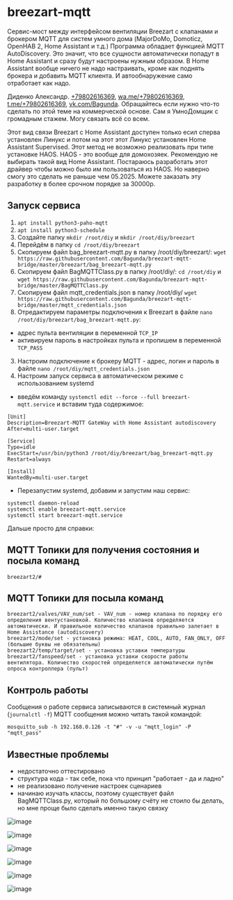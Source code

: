 # breezart-mqtt
Сервис-мост между интерфейсом вентиляции Breezart с клапанами и брокером MQTT для систем умного дома (MajorDoMo, Domoticz, OpenHAB 2, Home Assistant и т.д.)
Программа обладает функцией MQTT AutoDiscovery. Это значит, что все сущности автоматически попадут в Home Assistant и сразу будут настроены нужным образом. В Home Assistant вообще ничего не надо настраивать, кроме как поднять брокера и добавить MQTT клиента. И автообнаружение само отработает как надо.

Диденко Александр. [+79802616369](tel:+79802616369), [wa.me/+79802616369](https://wa.me/+79802616369), [t.me/+79802616369](https://t.me/+79802616369), [vk.com/Bagunda](https://vk.com/Bagunda). Обращайтесь если нужно что-то сделать по этой теме на коммерческой основе. Сам я УмноДомщик с громадным стажем. Могу связать всё со всем.

Этот вид связи Breezart с Home Assistant доступен только есил сперва установлен Линукс и потом на этот этот Линукс установлен Home Assistant Supervised. Этот метод не возможно реализовать при типе установке HAOS. HAOS - это вообще для домохозяек. Рекомендую не выбирать такой вид Home Assistant.
Постараюсь разработать этот драйвер чтобы можно было им пользоваться из HAOS. Но наверно смогу это сделать не раньше чем 05.2025. Можете заказать эту разработку в более срочном порядке за 30000р.

## Запуск сервиса

1. `apt install python3-paho-mqtt`
3. `apt install python3-schedule`
4. Создайте папку `mkdir /root/diy` и `mkdir /root/diy/breezart`
5. Перейдём в папку `cd /root/diy/breezart`
6. Скопируем файл bag_breezart-mqtt.py в папку /root/diy/breezart/: `wget https://raw.githubusercontent.com/Bagunda/breezart-mqtt-bridge/master/breezart/bag_breezart-mqtt.py`
7. Скопируем файл BagMQTTClass.py в папку /root/diy/: `cd /root/diy` и `wget https://raw.githubusercontent.com/Bagunda/breezart-mqtt-bridge/master/BagMQTTClass.py`
8. Скопируем файл mqtt_credentials.json в папку /root/diy/ `wget https://raw.githubusercontent.com/Bagunda/breezart-mqtt-bridge/master/mqtt_credentials.json`
9. Отредактируем параметры подключения к Breezart в файле `nano /root/diy/breezart/bag_breezart-mqtt.py`:
- адрес пульта вентиляции в переменной `TCP_IP`
- активируем пароль в настройках пульта и пропишем в переменной `TCP_PASS`
3. Настроим подключение к брокеру MQTT - адрес, логин и пароль в файле `nano /root/diy/mqtt_credentials.json`
4. Настроим запуск сервиса в автоматическом режиме с использованием systemd
- введём команду `systemctl edit --force --full breezart-mqtt.service` и вставим туда содержимое:

```
[Unit]
Description=Breezart-MQTT GateWay with Home Assistant autodiscovery
After=multi-user.target

[Service]
Type=idle
ExecStart=/usr/bin/python3 /root/diy/breezart/bag_breezart-mqtt.py
Restart=always

[Install]
WantedBy=multi-user.target
```

- Перезапустим systemd, добавим и запустим наш сервис:

```
systemctl daemon-reload
systemctl enable breezart-mqtt.service
systemctl start breezart-mqtt.service
```

Дальше просто для справки:
## MQTT Топики для получения состояния и посыла команд

```
breezart2/#
```


## MQTT Топики для посыла команд

```
breezart2/valves/VAV_num/set - VAV_num - номер клапана по порядку его определения вентустановкой. Количество клапанов определяется автоматически. И правильное количество клапанов правильно залетает в Home Assistance (autodiscovery)
breezart2/mode/set - установка режима: HEAT, COOL, AUTO, FAN_ONLY, OFF (большие буквы не обязательны)
breezart2/temp/target/set - установка уставки температуры
breezart2/fanspeed/set - установка уставки скорости работы вентилятора. Количество скоростей определяется автоматически путём опроса контроллера (пульт)
```

## Контроль работы

Сообщения о работе сервиса записываются в системный журнал (`journalctl -f`)
MQTT сообщения можно читать такой командой:
```
mosquitto_sub -h 192.168.0.126 -t "#" -v -u "mqtt_login" -P "mqtt_pass"
```


## Известные проблемы

- недостаточно оттестировано
- структура кода - так себе, пока что принцип "работает - да и ладно"
- не реализовано получение настроек сценариев
- начинаю изучать классы, поэтому существует файл BagMQTTClass.py, который по большому счёту не стоило бы делать, но мне проще было сделать именно такую связку

![image](https://github.com/Bagunda/breezart-mqtt-bridge/assets/16766521/93df6847-0728-490a-9f85-53cf6f44fa83)

![image](https://github.com/Bagunda/breezart-mqtt-bridge/assets/16766521/84616ebc-def4-4626-9fdc-b93b70a63b8f)

![image](https://github.com/Bagunda/breezart-mqtt-bridge/assets/16766521/b70384fe-9c0f-4f0e-a1f5-b3dfcb76499a)

![image](https://github.com/Bagunda/breezart-mqtt-bridge/assets/16766521/893b85c6-20a5-493f-8af6-6ffc3066d4b4)

![image](https://github.com/Bagunda/breezart-mqtt-bridge/assets/16766521/a76a0fe4-2d97-4b6f-845f-55bb407276d7)

![image](https://github.com/Bagunda/breezart-mqtt-bridge/assets/16766521/94563d1a-3524-4402-9f3b-d946047fff29)










